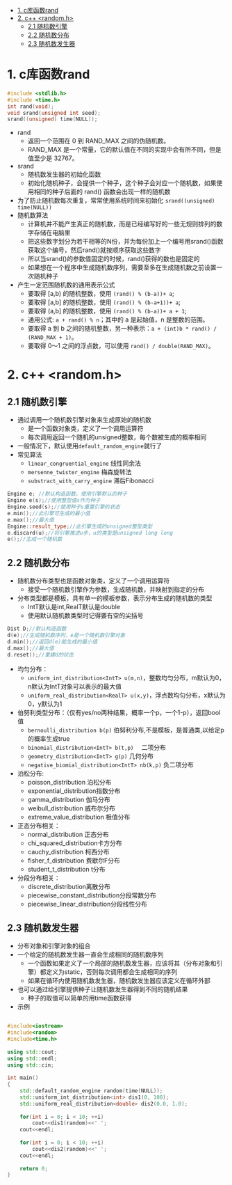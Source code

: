 
- [1. c库函数rand](#1-c库函数rand)
- [2. c++ <random.h>](#2-c-randomh)
  - [2.1 随机数引擎](#21-随机数引擎)
  - [2.2 随机数分布](#22-随机数分布)
  - [2.3 随机数发生器](#23-随机数发生器)

# 1. c库函数rand
```c
#include <stdlib.h>
#include <time.h>
int rand(void);
void srand(unsigned int seed);
srand((unsigned) time(NULL));
```
- rand
  - 返回一个范围在 0 到 RAND_MAX 之间的伪随机数。
  - RAND_MAX 是一个常量，它的默认值在不同的实现中会有所不同，但是值至少是 32767。
- srand
  - 随机数发生器的初始化函数
  - 初始化随机种子，会提供一个种子，这个种子会对应一个随机数，如果使用相同的种子后面的 rand() 函数会出现一样的随机数
- 为了防止随机数每次重复，常常使用系统时间来初始化 `srand((unsigned) time(NULL))`
- 随机数算法
  - 计算机并不能产生真正的随机数，而是已经编写好的一些无规则排列的数字存储在电脑里
  - 把这些数字划分为若干相等的N份，并为每份加上一个编号用srand()函数获取这个编号，然后rand()就按顺序获取这些数字
  - 所以当srand()的参数值固定的时候，rand()获得的数也是固定的
  - 如果想在一个程序中生成随机数序列，需要至多在生成随机数之前设置一次随机种子
- 产生一定范围随机数的通用表示公式
  - 要取得 [a,b) 的随机整数，使用 `(rand() % (b-a))+ a`;
  - 要取得 [a,b] 的随机整数，使用 `(rand() % (b-a+1))+ a`;
  - 要取得 (a,b] 的随机整数，使用 `(rand() % (b-a))+ a + 1`;
  - 通用公式: `a + rand() % n`；其中的 a 是起始值，n 是整数的范围。
  - 要取得 a 到 b 之间的随机整数，另一种表示：`a + (int)b * rand() / (RAND_MAX + 1)`。
  - 要取得 0～1 之间的浮点数，可以使用 `rand() / double(RAND_MAX)`。

# 2. c++ <random.h>

## 2.1 随机数引擎

- 通过调用一个随机数引擎对象来生成原始的随机数
  - 是一个函数对象类，定义了一个调用运算符
  - 每次调用返回一个随机的unsigned整数，每个数被生成的概率相同
- 一般情况下，默认使用`default_random_engine`就行了
- 常见算法 
  - `linear_congruential_engine` 线性同余法
  - `mersenne_twister_engine` 梅森旋转法
  - `substract_with_carry_engine` 滞后Fibonacci

```cpp
Engine e; //默认构造函数，使用引擎默认的种子
Engine e(s);//使用整型值s作为种子
Engine.seed(s);//使用种子s重置引擎的状态
e.min();//此引擎可生成的最小值
e.max();//最大值
Engine::result_type;//此引擎生成的unsigned整型类型
e.discard(u);//将引擎推进u步，u的类型是unsigned long long
e();//生成一个随机数
```

## 2.2 随机数分布

- 随机数分布类型也是函数对象类，定义了一个调用运算符
  - 接受一个随机数引擎作为参数，生成随机数，并映射到指定的分布
- 分布类型都是模板，具有单一的模板参数，表示分布生成的随机数的类型
  - IntT默认是int,RealT默认是double
  - 使用默认随机数类型时记得要有空的尖括号
```cpp
Dist D;//默认构造函数
d(e);//生成随机数序列，e是一个随机数引擎对象
d.min();//返回d(e)能生成的最小值
d.max();//最大值
d.reset();//重建d的状态
```
- 均匀分布：
  - `uniform_int_distribution<IntT> u(m,n)`，整数均匀分布，m默认为0，n默认为IntT对象可以表示的最大值
  - `uniform_real_distribution<RealT> u(x,y)`，浮点数均匀分布，x默认为0，y默认为1
- 伯努利类型分布：（仅有yes/no两种结果，概率一个p，一个1-p），返回bool值
  - `bernoulli_distribution b(p)`    伯努利分布,不是模板，是普通类,以给定p的概率生成true
  - `binomial_distribution<IntT> b(t,p)  `   二项分布
  - `geometry_distribution<IntT> g(p)`    几何分布
  - `negative_biomial_distribution<IntT> nb(k,p)`  负二项分布
- 泊松分布: 
  - poisson_distribution 泊松分布
  - exponential_distribution指数分布
  - gamma_distribution 伽马分布
  - weibull_distribution 威布尔分布
  - extreme_value_distribution 极值分布
- 正态分布相关：
  - normal_distribution        正态分布
  - chi_squared_distribution卡方分布
  - cauchy_distribution       柯西分布
  - fisher_f_distribution      费歇尔F分布
  - student_t_distribution t分布
- 分段分布相关：
  - discrete_distribution离散分布
  - piecewise_constant_distribution分段常数分布
  - piecewise_linear_distribution分段线性分布

 
## 2.3 随机数发生器

- 分布对象和引擎对象的组合
- 一个给定的随机数发生器一直会生成相同的随机数序列
  - 一个函数如果定义了一个局部的随机数发生器，应该将其（分布对象和引擎）都定义为static，否则每次调用都会生成相同的序列
  - 如果在循环内使用随机数发生器，随机数发生器应该定义在循环外部
- 也可以通过给引擎提供种子让随机数发生器得到不同的随机结果
  - 种子的取值可以简单的用time函数获得
- 示例
```cpp

#include<iostream>
#include<random>
#include<time.h>
 
using std::cout;
using std::endl;
using std::cin;
 
int main()
{
    std::default_random_engine random(time(NULL));
    std::uniform_int_distribution<int> dis1(0, 100);
    std::uniform_real_distribution<double> dis2(0.0, 1.0);
 
    for(int i = 0; i < 10; ++i)
        cout<<dis1(random)<<' ';
    cout<<endl;
 
    for(int i = 0; i < 10; ++i)
        cout<<dis2(random)<<' ';
    cout<<endl;
 
    return 0;
}
```